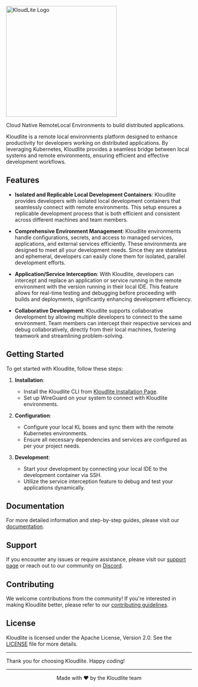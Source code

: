 <p>
  <img width=300 src="https://github.com/kloudlite/kloudlite/assets/1580519/27001f02-a87f-46b7-aaaf-3b36bafc73e0" alt="KloudLite Logo">
</p>

<p>
  Cloud Native RemoteLocal Environments to build distributed applications.
</p>

Kloudlite is a remote local environments platform designed to enhance productivity for developers working on distributed applications. By leveraging Kubernetes, Kloudlite provides a seamless bridge between local systems and remote environments, ensuring efficient and effective development workflows.

## Features
- **Isolated and Replicable Local Development Containers**: Kloudlite provides developers with isolated local development containers that seamlessly connect with remote environments. This setup ensures a replicable development process that is both efficient and consistent across different machines and team members.

- **Comprehensive Environment Management**: Kloudlite environments handle configurations, secrets, and access to managed services, applications, and external services efficiently. These environments are designed to meet all your development needs. Since they are stateless and ephemeral, developers can easily clone them for isolated, parallel development efforts.

- **Application/Service Interception**: With Kloudlite, developers can intercept and replace an application or service running in the remote environment with the version running in their local IDE. This feature allows for real-time testing and debugging before proceeding with builds and deployments, significantly enhancing development efficiency.

- **Collaborative Development**: Kloudlite supports collaborative development by allowing multiple developers to connect to the same environment. Team members can intercept their respective services and debug collaboratively, directly from their local machines, fostering teamwork and streamlining problem-solving.

## Getting Started

To get started with Kloudlite, follow these steps:

1. **Installation**:
   - Install the Kloudlite CLI from [Kloudlite Installation Page](https://kloudlite.com/install).
   - Set up WireGuard on your system to connect with Kloudlite environments.

2. **Configuration**:
   - Configure your local KL boxes and sync them with the remote Kubernetes environments.
   - Ensure all necessary dependencies and services are configured as per your project needs.

3. **Development**:
   - Start your development by connecting your local IDE to the development container via SSH.
   - Utilize the service interception feature to debug and test your applications dynamically.

## Documentation

For more detailed information and step-by-step guides, please visit our [documentation](https://kloudlite.com/docs).

## Support

If you encounter any issues or require assistance, please visit our [support page](https://kloudlite.com/support) or reach out to our community on [Discord](https://discord.gg/kloudlite).

## Contributing

We welcome contributions from the community! If you're interested in making Kloudlite better, please refer to our [contributing guidelines](https://kloudlite.com/contribute).

## License

Kloudlite is licensed under the Apache License, Version 2.0. See the [LICENSE](LICENSE.md) file for more details.

---

Thank you for choosing Kloudlite. Happy coding!




---
<p align="center">
  Made with ❤️ by the Kloudlite team
</p>
